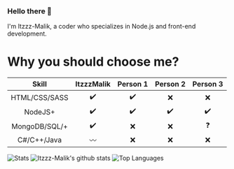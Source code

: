 ### Hello there :wave:
I'm Itzzz-Malik, a coder who specializes in Node.js and front-end development.

 
# Why you should choose me?
 
|          Skill         | ItzzzMalik | Person 1 | Person 2 | Person 3 |
|:----------------------:|:---------:|:--------:|:--------:|:--------:|
|          HTML/CSS/SASS |     ✔️     |     ✔️    |     ❌    |     ❌    |
|                NodeJS+ |     ✔️     |     ✔️    |     ✔️    |     ✔️    |
|          MongoDB/SQL/+ |     ✔️     |     ❌    |     ❌    |     ❓     |
|            C#/C++/Java |     〰️     |     ❌    |     ❌    |     ❌    |

![Stats](https://github-readme-stats.vercel.app/api?username=Itzzz-Malik&show_icons=false&theme=radical)
![Itzzz-Malik's github stats](https://github-readme-stats.vercel.app/api?username=Itzzz-Malik&count_private=true&line_height=40)
![Top Languages](https://github-readme-stats.vercel.app/api/top-langs/?username=Itzzz-Malik)

